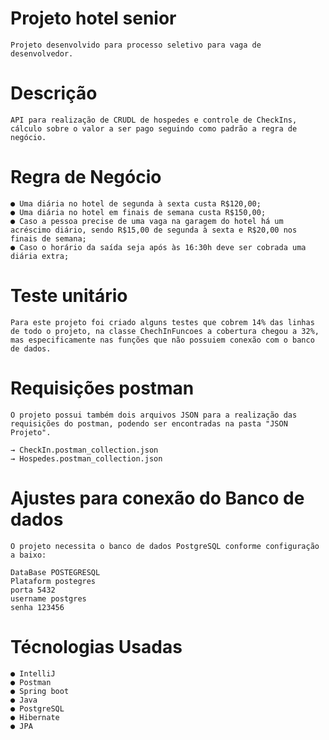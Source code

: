 # Projeto hotel senior
    Projeto desenvolvido para processo seletivo para vaga de desenvolvedor.
    
# Descrição
    API para realização de CRUDL de hospedes e controle de CheckIns, cálculo sobre o valor a ser pago seguindo como padrão a regra de negócio.
    
# Regra de Negócio
    ● Uma diária no hotel de segunda à sexta custa R$120,00;
    ● Uma diária no hotel em finais de semana custa R$150,00;
    ● Caso a pessoa precise de uma vaga na garagem do hotel há um acréscimo diário, sendo R$15,00 de segunda à sexta e R$20,00 nos finais de semana;
    ● Caso o horário da saída seja após às 16:30h deve ser cobrada uma diária extra;
    
# Teste unitário
    Para este projeto foi criado alguns testes que cobrem 14% das linhas de todo o projeto, na classe ChechInFuncoes a cobertura chegou a 32%, mas especificamente nas funções que não possuiem conexão com o banco de dados.

# Requisições postman
    O projeto possui também dois arquivos JSON para a realização das requisições do postman, podendo ser encontradas na pasta "JSON Projeto".

    → CheckIn.postman_collection.json
    → Hospedes.postman_collection.json
 
# Ajustes para conexão do Banco de dados
    O projeto necessita o banco de dados PostgreSQL conforme configuração a baixo:

    DataBase POSTEGRESQL
    Plataform postegres  
    porta 5432  
    username postgres  
    senha 123456

# Técnologias Usadas
    ● IntelliJ
    ● Postman
    ● Spring boot
    ● Java
    ● PostgreSQL
    ● Hibernate
    ● JPA
    
